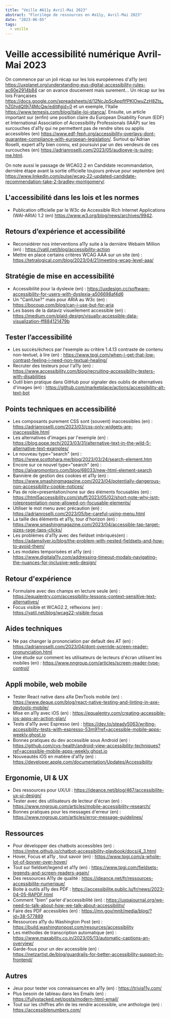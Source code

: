 ```yaml
---
title: "Veille #A11y Avril-Mai 2023"
abstract: "Florilège de ressources en #a11y, Avril-Mai 2023"
date: "2023-06-05"
tags:
  - veille
---
```


# Veille accessibilité numérique Avril-Mai 2023

On commence par un joli récap sur les lois européennes d'a11y (en) https://uxplanet.org/understanding-eus-digital-accessibility-rules-ac60e2914b84 car on avance doucement mais surement... Un récap sur les lois Françaises https://docs.google.com/spreadsheets/d/12NcJpScAppfIfPKlOwuZzH8Zts_hZGhjdQI9i74McQw/edit#gid=0 et un exemple, l'Italie 
https://www.temesis.com/blog/italie-loi-stanca/.
Ensuite, un article important sur (enfin) une position claire du European Disability Forum (EDF) et International Association of Accessibility Professionals (IAAP) sur les surcouches d'a11y qui ne permettent pas de rendre sites ou applis accessibles (en) https://www.edf-feph.org/accessibility-overlays-dont-guarantee-compliance-with-european-legislation/. Surtout qu'Adrian Roselli, expert a11y bien connu, est poursuivi par un des vendeurs de ces surcouches (en) 
https://adrianroselli.com/2023/05/audioeye-is-suing-me.html.

On note aussi le passage de WCAG2.2 en Candidate  recommandation, dernière étape avant la sortie officielle toujours prévue pour septembre (en) https://www.linkedin.com/pulse/wcag-22-updated-candidate-recommendation-take-2-bradley-montgomery/.

## L'accessibilité dans les lois et les normes 

- Publication officielle par le W3c de Accessible Rich Internet Applications (WAI-ARIA) 1.2 (en) <https://www.w3.org/blog/news/archives/9942>.

## Retours d’expérience et accessibilité

- Reconsidérer nos interventions a11y suite à la dernière Webaim Million (en)&nbsp;: https://yatil.net/blog/accessibility-action
- Mettre en place certains critères WCAG AAA sur un site (en)&nbsp;: https://tetralogical.com/blog/2023/04/21/meeting-wcag-level-aaa/

## Stratégie de mise en accessibilité

- Accessibilité pour la dyslexie (en)&nbsp;: https://uxdesign.cc/software-accessibility-for-users-with-dyslexia-a506698af4d6
- Un "CanIUse?" mais pour ARIA au W3c (en)&nbsp;: https://bocoup.com/blog/can-i-use-but-for-aria
- Les bases de la dataviz visuellement accessible (en)&nbsp;: https://medium.com/plaid-design/visually-accessible-data-visualization-ff884121479b

## Tester l’accessibilité

- Les succès/échecs par l'exemple au critère 1.4.13 contraste de contenu non-textuel, à lire (en)&nbsp;: https://www.tpgi.com/when-i-get-that-low-contrast-feeling-i-need-non-textual-healing/
- Recruter des testeurs pour l'a11y (en)&nbsp;: https://www.accessibility.com/blog/recruiting-accessibility-testers-with-disabilities
- Outil bien pratique dans GitHub pour signaler des oublis de alternatives d'images (en)&nbsp;: https://github.com/marketplace/actions/accessibility-alt-text-bot

## Points techniques en accessibilité

- Les composants purement CSS sont (souvent) inaccessibles (en)&nbsp;: https://adrianroselli.com/2023/03/css-only-widgets-are-inaccessible.html
- Les alternatives d'images par l'exemple (en)&nbsp;: https://blog.pope.tech/2023/03/31/alternative-text-in-the-wild-5-alternative-text-examples/
- Le nouveau type="search" (en)&nbsp;: https://www.scottohara.me/blog/2023/03/24/search-element.htm
- Encore sur ce nouvel type="search" (en)&nbsp;: https://alvaromontoro.com/blog/68033/new-html-element-search
- Bannière de gestion des cookies et a11y (en)&nbsp;: https://www.smashingmagazine.com/2023/04/potentially-dangerous-non-accessibility-cookie-notices/
- Pas de role=presentation/none sur des éléments focusables (en)&nbsp;: https://html5accessibility.com/stuff/2023/05/02/short-note-why-isnt-rolepresentation-none-allowed-on-focusable-elements/
- Utiliser le mot menu avec précaution (en)&nbsp;: https://adrianroselli.com/2023/05/be-careful-using-menu.html
- La taille des éléments et a11y, tour d'horizon (en)&nbsp;: https://www.smashingmagazine.com/2023/04/accessible-tap-target-sizes-rage-taps-clicks/
- Les problèmes d'a11y avec des fieldset imbriqués(en)&nbsp;: https://adamsilver.io/blog/the-problem-with-nested-fieldsets-and-how-to-avoid-them/
- Les modales temporisées et a11y (en)&nbsp;: https://www.digitala11y.com/addressing-timeout-modals-navigating-the-nuances-for-inclusive-web-design/

## Retour d'expérience

- Formulaire avec des champs en lecture seule (en)&nbsp;: https://equalentry.com/accessibility-lessons-context-sensitive-text-alternatives/
- Focus visible et WCAG2.2, réflexions (en)&nbsp;: https://yatil.net/blog/wcag22-visible-focus

## Aides techniques

- Ne pas changer la prononciation par default des AT (en)&nbsp;: https://adrianroselli.com/2023/04/dont-override-screen-reader-pronunciation.html
- Une étude sur comment les utilisateurs de lecteurs d'écran utilisent les mobiles (en)&nbsp;: https://www.nngroup.com/articles/screen-reader-type-control/

## Appli mobile, web mobile

- Tester React native dans aXe DevTools mobile (en)&nbsp;: https://www.deque.com/blog/react-native-testing-and-linting-in-axe-devtools-mobile/
- Mise en a11y avec iOS (en)&nbsp;: https://equalentry.com/creating-accessible-ios-apps-an-action-plan/
- Tests d'a11y avec Espresso (en)&nbsp;: https://dev.to/steady5063/writing-accessibility-tests-with-espresso-53m9?ref=accessible-mobile-apps-weekly.ghost.io
- Bonnes pratiques du dev accessible sous Android (en)&nbsp;: https://github.com/cvs-health/android-view-accessibility-techniques?ref=accessible-mobile-apps-weekly.ghost.io
- Nouveautés iOS en matière d'a11y (en)&nbsp;: https://developer.apple.com/documentation/Updates/Accessibility

## Ergonomie, UI & UX

- Des ressources pour UX/UI&nbsp;: https://ideance.net/blog/467/accessibilite-ux-ui-design/
- Tester avec des utilisateurs de lecteur d'écran (en)&nbsp;: https://www.nngroup.com/articles/mobile-accessibility-research/
- Bonnes pratiques pour les messages d'erreur (en)&nbsp;: https://www.nngroup.com/articles/error-message-guidelines/

## Ressources

- Pour développer des chatbots accessibles (en)&nbsp;: https://mitre.github.io/chatbot-accessibility-playbook/docs/4_3.html
- Hover, Focus et a11y , tout savoir (en)&nbsp;: https://www.tpgi.com/a-whole-lot-of-bovver-over-hover/
- Tout sur fieldset/legend et a11y (en)&nbsp;: https://www.tpgi.com/fieldsets-legends-and-screen-readers-again/
- Des ressources A11y de qualité&nbsp;: https://ideance.net/fr/ressources-accessibilite-numerique/
- Boite à outils a11y des PDF&nbsp;: https://accessibilite.public.lu/fr/news/2023-04-05-RAPDF.html
- Comment "bien" parler d'accessibilité (en)&nbsp;: https://uxpajournal.org/we-need-to-talk-about-how-we-talk-about-accessibility/
- Faire des PDF accessibles (en)&nbsp;: https://mn.gov/mnit/media/blog/?id=38-577889
- Ressources a11y du Washington Post (en)&nbsp;: https://build.washingtonpost.com/resources/accessibility
- Les méthodes de transcription automatique (en)&nbsp;: https://www.maxability.co.in/2023/05/13/automatic-captions-an-overview/
- Garde-fous pour un dev accessible (en)&nbsp;: https://netzartist.de/blog/guardrails-for-better-accessibility-support-in-frontend/

## Autres

- Jeux pour tester vos connaissances en a11y (en)&nbsp;: https://trivia11y.com/
- Plus besoin de tableau dans les Emails (en)&nbsp;: https://fullystacked.net/posts/modern-html-email/
- Tout sur les chiffres afin de les rendre accessible, une anthologie (en)&nbsp;: https://accessiblenumbers.com/